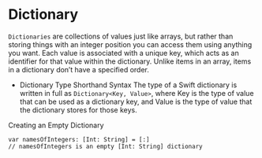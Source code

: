 # Dictionary

`Dictionaries` are collections of values just like arrays, but rather than storing things with an integer position you can access them using anything you want.
Each value is associated with a unique key, which acts as an identifier for that value within the dictionary. Unlike items in an array, items in a dictionary don’t have a specified order.

- Dictionary Type Shorthand Syntax
  The type of a Swift dictionary is written in full as `Dictionary<Key, Value>`, where Key is the type of value that can be used as a dictionary key, and Value is the type of value that the dictionary stores for those keys.

Creating an Empty Dictionary

```
var namesOfIntegers: [Int: String] = [:]
// namesOfIntegers is an empty [Int: String] dictionary
```

